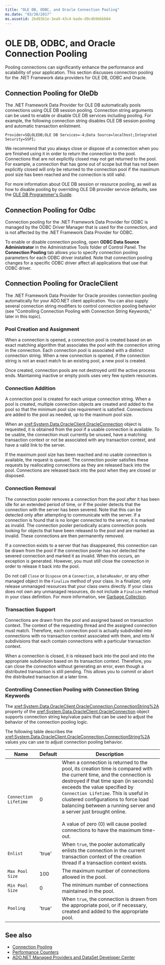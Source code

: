 ```yaml
---
title: "OLE DB, ODBC, and Oracle Connection Pooling"
ms.date: "03/30/2017"
ms.assetid: 2bd83b1e-3ea9-43c4-bade-d9cdb9bbbb04
---
```

# OLE DB, ODBC, and Oracle Connection Pooling
Pooling connections can significantly enhance the performance and scalability of your application. This section discusses connection pooling for the .NET Framework data providers for OLE DB, ODBC and Oracle.  
  
## Connection Pooling for OleDb  
 The .NET Framework Data Provider for OLE DB automatically pools connections using OLE DB session pooling. Connection string arguments can be used to enable or disable OLE DB services including pooling. For example, the following connection string disables OLE DB session pooling and automatic transaction enlistment.  
  
```  
Provider=SQLOLEDB;OLE DB Services=-4;Data Source=localhost;Integrated Security=SSPI;  
```  
  
 We recommend that you always close or dispose of a connection when you are finished using it in order to return the connection to the pool. Connections that are not explicitly closed may not get returned to the pool. For example, a connection that has gone out of scope but that has not been explicitly closed will only be returned to the connection pool if the maximum pool size has been reached and the connection is still valid.  
  
 For more information about OLE DB session or resource pooling, as well as how to disable pooling by overriding OLE DB provider service defaults, see the [OLE DB Programmer's Guide](https://go.microsoft.com/fwlink/?linkid=45232).  
  
## Connection Pooling for Odbc  
 Connection pooling for the .NET Framework Data Provider for ODBC is managed by the ODBC Driver Manager that is used for the connection, and is not affected by the .NET Framework Data Provider for ODBC.  
  
 To enable or disable connection pooling, open **ODBC Data Source Administrator** in the Administrative Tools folder of Control Panel. The **Connection Pooling** tab allows you to specify connection pooling parameters for each ODBC driver installed. Note that connection pooling changes for a specific ODBC driver affect all applications that use that ODBC driver.  
  
## Connection Pooling for OracleClient  
 The .NET Framework Data Provider for Oracle provides connection pooling automatically for your ADO.NET client application. You can also supply several connection string modifiers to control connection pooling behavior (see "Controlling Connection Pooling with Connection String Keywords," later in this topic).  
  
### Pool Creation and Assignment  
 When a connection is opened, a connection pool is created based on an exact matching algorithm that associates the pool with the connection string in the connection. Each connection pool is associated with a distinct connection string. When a new connection is opened, if the connection string is not an exact match to an existing pool, a new pool is created.  
  
 Once created, connection pools are not destroyed until the active process ends. Maintaining inactive or empty pools uses very few system resources.  
  
### Connection Addition  
 A connection pool is created for each unique connection string. When a pool is created, multiple connection objects are created and added to the pool so that the minimum pool size requirement is satisfied. Connections are added to the pool as needed, up to the maximum pool size.  
  
 When an <xref:System.Data.OracleClient.OracleConnection> object is requested, it is obtained from the pool if a usable connection is available. To be usable, the connection must currently be unused, have a matching transaction context or not be associated with any transaction context, and have a valid link to the server.  
  
 If the maximum pool size has been reached and no usable connection is available, the request is queued. The connection pooler satisfies these requests by reallocating connections as they are released back into the pool. Connections are released back into the pool when they are closed or disposed.  
  
### Connection Removal  
 The connection pooler removes a connection from the pool after it has been idle for an extended period of time, or if the pooler detects that the connection with the server has been severed. Note that this can be detected only after attempting to communicate with the server. If a connection is found that is no longer connected to the server, it is marked as invalid. The connection pooler periodically scans connection pools looking for objects that have been released to the pool and are marked as invalid. These connections are then permanently removed.  
  
 If a connection exists to a server that has disappeared, this connection can be drawn from the pool if the connection pooler has not detected the severed connection and marked it as invalid. When this occurs, an exception is generated. However, you must still close the connection in order to release it back into the pool.  
  
 Do not call `Close` or `Dispose` on a `Connection`, a `DataReader`, or any other managed object in the `Finalize` method of your class. In a finalizer, only release unmanaged resources that your class owns directly. If your class does not own any unmanaged resources, do not include a `Finalize` method in your class definition. For more information, see [Garbage Collection](../../../standard/garbage-collection/index.md).  
  
### Transaction Support  
 Connections are drawn from the pool and assigned based on transaction context. The context of the requesting thread and the assigned connection must match. Therefore, each connection pool is actually subdivided into connections with no transaction context associated with them, and into *N* subdivisions that each contain connections with a particular transaction context.  
  
 When a connection is closed, it is released back into the pool and into the appropriate subdivision based on its transaction context. Therefore, you can close the connection without generating an error, even though a distributed transaction is still pending. This allows you to commit or abort the distributed transaction at a later time.  
  
### Controlling Connection Pooling with Connection String Keywords  
 The <xref:System.Data.OracleClient.OracleConnection.ConnectionString%2A> property of the <xref:System.Data.OracleClient.OracleConnection> object supports connection string key/value pairs that can be used to adjust the behavior of the connection pooling logic.  
  
 The following table describes the <xref:System.Data.OracleClient.OracleConnection.ConnectionString%2A> values you can use to adjust connection pooling behavior.  
  
|Name|Default|Description|  
|----------|-------------|-----------------|  
|`Connection Lifetime`|0|When a connection is returned to the pool, its creation time is compared with the current time, and the connection is destroyed if that time span (in seconds) exceeds the value specified by `Connection Lifetime`. This is useful in clustered configurations to force load balancing between a running server and a server just brought online.<br /><br /> A value of zero (0) will cause pooled connections to have the maximum time-out.|  
|`Enlist`|'true'|When `true`, the pooler automatically enlists the connection in the current transaction context of the creation thread if a transaction context exists.|  
|`Max Pool Size`|100|The maximum number of connections allowed in the pool.|  
|`Min Pool Size`|0|The minimum number of connections maintained in the pool.|  
|`Pooling`|'true'|When `true`, the connection is drawn from the appropriate pool, or if necessary, created and added to the appropriate pool.|  
  
## See also

- [Connection Pooling](connection-pooling.md)
- [Performance Counters](performance-counters.md)
- [ADO.NET Managed Providers and DataSet Developer Center](https://go.microsoft.com/fwlink/?LinkId=217917)
